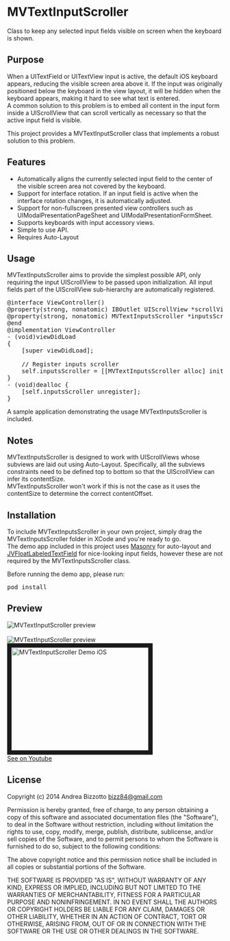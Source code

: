 MVTextInputScroller
===================

Class to keep any selected input fields visible on screen when the keyboard is shown.

Purpose
-------------------------------------------------------

When a UITextField or UITextView input is active, the default iOS keyboard appears, reducing the visible screen area above it.
If the input was originally positioned below the keyboard in the view layout, it will be hidden when the keyboard appears, making it hard to see what text is entered.<br/>
A common solution to this problem is to embed all content in the input form inside a UIScrollView that can scroll vertically as necessary so that the active input field is visible.

This project provides a MVTextInputScroller class that implements a robust solution to this problem.

Features
-------------------------------------------------------
- Automatically aligns the currently selected input field to the center of the visible screen area not covered by the keyboard.
- Support for interface rotation. If an input field is active when the interface rotation changes, it is automatically adjusted.
- Support for non-fullscreen presented view controllers such as UIModalPresentationPageSheet and UIModalPresentationFormSheet.
- Supports keyboards with input accessory views.
- Simple to use API.
- Requires Auto-Layout

Usage
-------------------------------------------------------
MVTextInputsScroller aims to provide the simplest possible API, only requiring the input UIScrollView to be passed upon initialization. All input fields part of the UIScrollView sub-hierarchy are automatically registered.

<pre>
@interface ViewController()<UITextFieldDelegate, UITextViewDelegate>
@property(strong, nonatomic) IBOutlet UIScrollView *scrollView;
@property(strong, nonatomic) MVTextInputsScroller *inputsScroller;
@end
@implementation ViewController
- (void)viewDidLoad
{
    [super viewDidLoad];

    // Register inputs scroller
    self.inputsScroller = [[MVTextInputsScroller alloc] initWithScrollView:self.scrollView];
}
- (void)dealloc {
    [self.inputsScroller unregister];
}
</pre>

A sample application demonstrating the usage MVTextInputsScroller is included.

Notes
-------------------------------------------------------
MVTextInputsScroller is designed to work with UIScrollViews whose subviews are laid out using Auto-Layout. Specifically, all the subviews constraints need to be defined top to bottom so that the UIScrollView can infer its contentSize.<br/>
MVTextInputsScroller won't work if this is not the case as it uses the contentSize to determine the correct contentOffset.

Installation
-------------------------------------------------------
To include MVTextInputsScroller in your own project, simply drag the MVTextInputsScroller folder in XCode and you're ready to go.<br/>
The demo app included in this project uses [Masonry](https://github.com/cloudkite/Masonry) for auto-layout and [JVFloatLabeledTextField](https://github.com/jverdi/JVFloatLabeledTextField) for nice-looking input fields, however these are not required by the MVTextInputsScroller class.<br/>

Before running the demo app, please run:
<pre>
pod install
</pre>

Preview
-------------------------------------------------------

![MVTextInputScroller preview](https://github.com/bizz84/MVTextInputScroller/raw/master/Screenshots/iPhonePortrait.png "MVTextInputScroller preview")
<br/><br/>
![MVTextInputScroller preview](https://github.com/bizz84/MVTextInputScroller/raw/master/Screenshots/iPhoneLandscape.png "MVTextInputScroller preview")
<br/>
<a href="http://www.youtube.com/watch?feature=player_embedded&v=Z2jliMEIIOU
" target="_blank"><img src="http://img.youtube.com/vi/Z2jliMEIIOU/0.jpg" 
alt="MVTextInputScroller Demo iOS" width="320" height="240" border="10" /></a><br/>
[See on Youtube](https://www.youtube.com/watch?v=Z2jliMEIIOU)

License
-------------------------------------------------------
Copyright (c) 2014 Andrea Bizzotto bizz84@gmail.com

Permission is hereby granted, free of charge, to any person obtaining a copy of this software and associated documentation files (the "Software"), to deal in the Software without restriction, including without limitation the rights to use, copy, modify, merge, publish, distribute, sublicense, and/or sell copies of the Software, and to permit persons to whom the Software is furnished to do so, subject to the following conditions:

The above copyright notice and this permission notice shall be included in all copies or substantial portions of the Software.

THE SOFTWARE IS PROVIDED "AS IS", WITHOUT WARRANTY OF ANY KIND, EXPRESS OR IMPLIED, INCLUDING BUT NOT LIMITED TO THE WARRANTIES OF MERCHANTABILITY, FITNESS FOR A PARTICULAR PURPOSE AND NONINFRINGEMENT. IN NO EVENT SHALL THE AUTHORS OR COPYRIGHT HOLDERS BE LIABLE FOR ANY CLAIM, DAMAGES OR OTHER LIABILITY, WHETHER IN AN ACTION OF CONTRACT, TORT OR OTHERWISE, ARISING FROM, OUT OF OR IN CONNECTION WITH THE SOFTWARE OR THE USE OR OTHER DEALINGS IN THE SOFTWARE.

